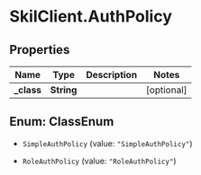# SkilClient.AuthPolicy

## Properties
Name | Type | Description | Notes
------------ | ------------- | ------------- | -------------
**_class** | **String** |  | [optional] 


<a name="ClassEnum"></a>
## Enum: ClassEnum


* `SimpleAuthPolicy` (value: `"SimpleAuthPolicy"`)

* `RoleAuthPolicy` (value: `"RoleAuthPolicy"`)




